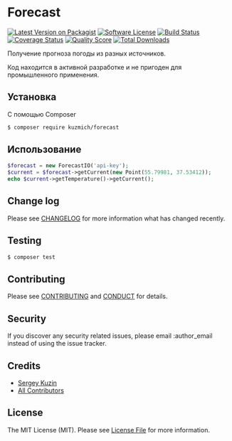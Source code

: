 # Forecast

[![Latest Version on Packagist][ico-version]][link-packagist]
[![Software License][ico-license]](LICENSE.md)
[![Build Status][ico-travis]][link-travis]
[![Coverage Status][ico-scrutinizer]][link-scrutinizer]
[![Quality Score][ico-code-quality]][link-code-quality]
[![Total Downloads][ico-downloads]][link-downloads]

Получение прогноза погоды из разных источников.

Код находится в активной разработке и не пригоден для промышленного применения.

## Установка

С помощью Composer

``` bash
$ composer require kuzmich/forecast
```

## Использование

``` php
$forecast = new ForecastIO('api-key');
$current = $forecast->getCurrent(new Point(55.79981, 37.53412));
echo $current->getTemperature()->getCurrent();
```

## Change log

Please see [CHANGELOG](CHANGELOG.md) for more information what has changed recently.

## Testing

``` bash
$ composer test
```

## Contributing

Please see [CONTRIBUTING](CONTRIBUTING.md) and [CONDUCT](CONDUCT.md) for details.

## Security

If you discover any security related issues, please email :author_email instead of using the issue tracker.

## Credits

- [Sergey Kuzin][link-author]
- [All Contributors][link-contributors]

## License

The MIT License (MIT). Please see [License File](LICENSE.md) for more information.


[ico-version]: https://img.shields.io/packagist/v/kuzmich/forecast.svg?style=flat-square
[ico-license]: https://img.shields.io/badge/license-MIT-brightgreen.svg?style=flat-square
[ico-travis]: https://img.shields.io/travis/kuzmich/forecast/master.svg?style=flat-square
[ico-scrutinizer]: https://img.shields.io/scrutinizer/coverage/g/kuzmichus/forecast.svg?style=flat-square
[ico-code-quality]: https://img.shields.io/scrutinizer/g/kuzmichus/forecast.svg?style=flat-square
[ico-downloads]: https://img.shields.io/packagist/dt/kuzmich/forecast.svg?style=flat-square

[link-packagist]: https://packagist.org/packages/kuzmich/forecast
[link-travis]: https://travis-ci.org/kuzmich/forecast
[link-scrutinizer]: https://scrutinizer-ci.com/g/kuzmichus/forecast/code-structure
[link-code-quality]: https://scrutinizer-ci.com/g/kuzmichus/forecast
[link-downloads]: https://packagist.org/packages/kuzmich/forecast
[link-author]: https://github.com/kuzmichus
[link-contributors]: ../../contributors
